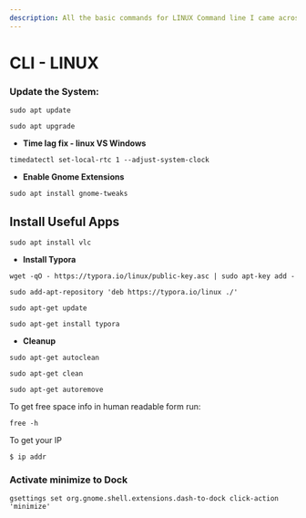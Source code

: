 ```yaml
---
description: All the basic commands for LINUX Command line I came across
---
```


# CLI - LINUX

### Update the System:

```text
sudo apt update
```

```text
sudo apt upgrade
```

* **Time lag fix - linux VS Windows**

```text
timedatectl set-local-rtc 1 --adjust-system-clock
```

* **Enable Gnome Extensions**

```text
sudo apt install gnome-tweaks
```

## **Install Useful Apps**

```text
sudo apt install vlc
```

* **Install Typora**

```text
wget -qO - https://typora.io/linux/public-key.asc | sudo apt-key add -
```

```text
sudo add-apt-repository 'deb https://typora.io/linux ./'
```

```text
sudo apt-get update
```

```text
sudo apt-get install typora
```



* **Cleanup**

```text
sudo apt-get autoclean
```

```text
sudo apt-get clean
```

```text
sudo apt-get autoremove
```

To get free space info in human readable form run:

```text
free -h
```

To get your IP

```text
$ ip addr
```

### Activate minimize to Dock

```text
gsettings set org.gnome.shell.extensions.dash-to-dock click-action 'minimize'
```

###  <a id="8-enable-drive-cache"></a>

